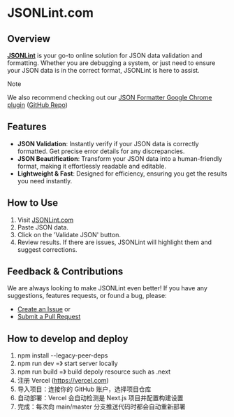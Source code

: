 # JSONLint.com

## Overview

[**JSONLint**](https://jsonlint.com) is your go-to online solution for JSON data validation and formatting. Whether you are debugging a system, or just need to ensure your JSON data is in the correct format, JSONLint is here to assist.

> [!NOTE]
> We also recommend checking out our [JSON Formatter Google Chrome plugin](https://chrome.google.com/webstore/detail/json-formatter/ondecobpcidaehknoegeapmclapnkgcl) ([GitHub Repo](https://github.com/circlecell/jsonformatter))

## Features

- **JSON Validation**: Instantly verify if your JSON data is correctly formatted. Get precise error details for any discrepancies.
- **JSON Beautification**: Transform your JSON data into a human-friendly format, making it effortlessly readable and editable.
- **Lightweight & Fast**: Designed for efficiency, ensuring you get the results you need instantly.

## How to Use

1. Visit [JSONLint.com](https://jsonlint.com/)
2. Paste JSON data.
3. Click on the 'Validate JSON' button.
4. Review results. If there are issues, JSONLint will highlight them and suggest corrections.

## Feedback & Contributions

We are always looking to make JSONLint even better! If you have any suggestions, features requests, or found a bug, please:

- [Create an Issue](https://github.com/circlecell/jsonlint/issues) or
- [Submit a Pull Request](https://github.com/circlecell/jsonlint/pulls)

## How to develop and deploy
1. npm install --legacy-peer-deps
2. npm run dev =》 start server locally
3. npm run build =》 build depoly resource such as .next
4. 注册 Vercel (https://vercel.com)
5. 导入项目：连接你的 GitHub 账户，选择项目仓库
6. 自动部署：Vercel 会自动检测是 Next.js 项目并配置构建设置
7. 完成：每次向 main/master 分支推送代码时都会自动重新部署